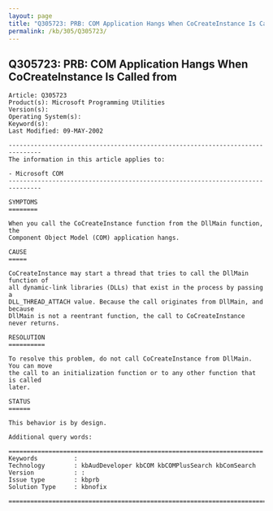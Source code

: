 ```yaml
---
layout: page
title: "Q305723: PRB: COM Application Hangs When CoCreateInstance Is Called from"
permalink: /kb/305/Q305723/
---
```


## Q305723: PRB: COM Application Hangs When CoCreateInstance Is Called from

	Article: Q305723
	Product(s): Microsoft Programming Utilities
	Version(s): 
	Operating System(s): 
	Keyword(s): 
	Last Modified: 09-MAY-2002
	
	-------------------------------------------------------------------------------
	The information in this article applies to:
	
	- Microsoft COM 
	-------------------------------------------------------------------------------
	
	SYMPTOMS
	========
	
	When you call the CoCreateInstance function from the DllMain function, the
	Component Object Model (COM) application hangs.
	
	CAUSE
	=====
	
	CoCreateInstance may start a thread that tries to call the DllMain function of
	all dynamic-link libraries (DLLs) that exist in the process by passing a
	DLL_THREAD_ATTACH value. Because the call originates from DllMain, and because
	DllMain is not a reentrant function, the call to CoCreateInstance never returns.
	
	RESOLUTION
	==========
	
	To resolve this problem, do not call CoCreateInstance from DllMain. You can move
	the call to an initialization function or to any other function that is called
	later.
	
	STATUS
	======
	
	This behavior is by design.
	
	Additional query words:
	
	======================================================================
	Keywords          :  
	Technology        : kbAudDeveloper kbCOM kbCOMPlusSearch kbComSearch
	Version           : :
	Issue type        : kbprb
	Solution Type     : kbnofix
	
	=============================================================================
	
